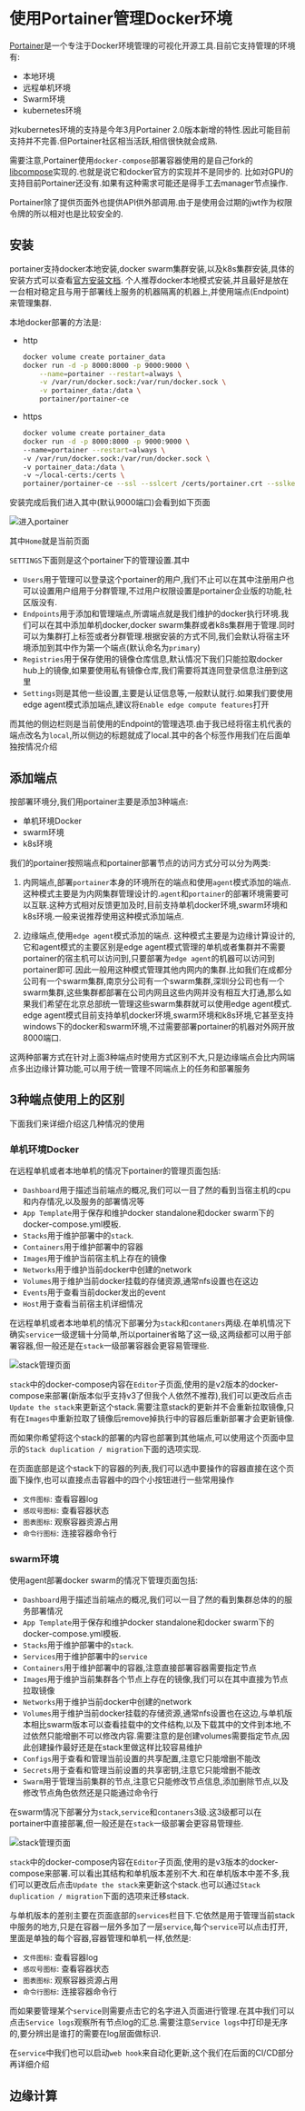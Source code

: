 # 使用Portainer管理Docker环境

[Portainer](https://github.com/portainer/portainer)是一个专注于Docker环境管理的可视化开源工具.目前它支持管理的环境有:

+ 本地环境
+ 远程单机环境
+ Swarm环境
+ kubernetes环境

对kubernetes环境的支持是今年3月Portainer 2.0版本新增的特性.因此可能目前支持并不完善.但Portainer社区相当活跃,相信很快就会成熟.

需要注意,Portainer使用`docker-compose`部署容器使用的是自己fork的[libcompose](https://github.com/portainer/libcompose)实现的.也就是说它和docker官方的实现并不是同步的.
比如对GPU的支持目前Portainer还没有.如果有这种需求可能还是得手工去manager节点操作.

Portainer除了提供页面外也提供API供外部调用.由于是使用会过期的jwt作为权限令牌的所以相对也是比较安全的.

## 安装

portainer支持docker本地安装,docker swarm集群安装,以及k8s集群安装,具体的安装方式可以查看[官方安装文档](https://documentation.portainer.io/v2.0/deploy/linux/).
个人推荐docker本地模式安装,并且最好是放在一台相对稳定且与用于部署线上服务的机器隔离的机器上,并使用端点(Endpoint)来管理集群.

本地docker部署的方法是:

+ http

    ```bash
    docker volume create portainer_data
    docker run -d -p 8000:8000 -p 9000:9000 \
        --name=portainer --restart=always \
        -v /var/run/docker.sock:/var/run/docker.sock \
        -v portainer_data:/data \
        portainer/portainer-ce
    ```

+ https

    ```bash
    docker volume create portainer_data
    docker run -d -p 8000:8000 -p 9000:9000 \
    --name=portainer --restart=always \
    -v /var/run/docker.sock:/var/run/docker.sock \
    -v portainer_data:/data \
    -v ~/local-certs:/certs \
    portainer/portainer-ce --ssl --sslcert /certs/portainer.crt --sslkey /certs/portainer.key
    ```

安装完成后我们进入其中(默认9000端口)会看到如下页面

![进入portainer](../IMGS/portainer-main.PNG)

其中`Home`就是当前页面

`SETTINGS`下面则是这个portainer下的管理设置.其中

+ `Users`用于管理可以登录这个portainer的用户,我们不止可以在其中注册用户也可以设置用户组用于分群管理,不过用户权限设置是portainer企业版的功能,社区版没有.
+ `Endpoints`用于添加和管理端点,所谓端点就是我们维护的docker执行环境.我们可以在其中添加单机docker,docker swarm集群或者k8s集群用于管理.同时可以为集群打上标签或者分群管理.根据安装的方式不同,我们会默认将宿主环境添加到其中作为第一个端点(默认命名为`primary`)
+ `Registries`用于保存使用的镜像仓库信息,默认情况下我们只能拉取docker hub上的镜像,如果要使用私有镜像仓库,我们需要将其连同登录信息注册到这里
+ `Settings`则是其他一些设置,主要是认证信息等,一般默认就行.如果我们要使用edge agent模式添加端点,建议将`Enable edge compute features`打开

而其他的侧边栏则是当前使用的Endpoint的管理选项.由于我已经将宿主机代表的端点改名为`local`,所以侧边的标题就成了local.其中的各个标签作用我们在后面单独按情况介绍

## 添加端点

按部署环境分,我们用portainer主要是添加3种端点:

+ 单机环境Docker
+ swarm环境
+ k8s环境


我们的portainer按照端点和portainer部署节点的访问方式分可以分为两类:

1. 内网端点,部署`portainer`本身的环境所在的端点和使用`agent`模式添加的端点.
    这种模式主要是为内网集群管理设计的.`agent`和`portainer`的部署环境需要可以互联.这种方式相对反馈更加及时,目前支持单机docker环境,swarm环境和k8s环境.一般来说推荐使用这种模式添加端点.

2. 边缘端点,使用`edge agent`模式添加的端点.
    这种模式主要是为边缘计算设计的,它和agent模式的主要区别是edge agent模式管理的单机或者集群并不需要portainer的宿主机可以访问到,只要部署为`edge agent`的机器可以访问到portainer即可.因此一般用这种模式管理其他内网内的集群.比如我们在成都分公司有一个swarm集群,南京分公司有一个swarm集群,深圳分公司也有一个swarm集群,这些集群都部署在公司内网且这些内网并没有相互大打通,那么如果我们希望在北京总部统一管理这些swarm集群就可以使用edge agent模式.
    edge agent模式目前支持单机docker环境,swarm环境和k8s环境,它甚至支持windows下的docker和swarm环境,不过需要部署portainer的机器对外网开放8000端口.

这两种部署方式在针对上面3种端点时使用方式区别不大,只是边缘端点会比内网端点多出边缘计算功能,可以用于统一管理不同端点上的任务和部署服务

## 3种端点使用上的区别

下面我们来详细介绍这几种情况的使用

### 单机环境Docker

在远程单机或者本地单机的情况下portainer的管理页面包括:

+ `Dashboard`用于描述当前端点的概况,我们可以一目了然的看到当宿主机的cpu和内存情况,以及服务的部署情况等
+ `App Template`用于保存和维护docker standalone和docker swarm下的docker-compose.yml模板.
+ `Stacks`用于维护部署中的`stack`.
+ `Containers`用于维护部署中的容器
+ `Images`用于维护当前宿主机上存在的镜像
+ `Networks`用于维护当前docker中创建的network
+ `Volumes`用于维护当前docker挂载的存储资源,通常nfs设置也在这边
+ `Events`用于查看当前docker发出的event
+ `Host`用于查看当前宿主机详细情况

在远程单机或者本地单机的情况下部署分为`stack`和`contaners`两级.在单机情况下确实`service`一级逻辑十分简单,所以portainer省略了这一级,这两级都可以用于部署容器,但一般还是在`stack`一级部署容器会更容易管理些.

![stack管理页面](../IMGS/portainer-standalone-stack.PNG)

`stack`中的docker-compose内容在`Editor`子页面,使用的是v2版本的docker-compose来部署(新版本似乎支持v3了但我个人依然不推荐),我们可以更改后点击`Update the stack`来更新这个stack.需要注意stack的更新并不会重新拉取镜像,只有在`Images`中重新拉取了镜像后remove掉执行中的容器后重新部署才会更新镜像.

而如果你希望将这个stack的部署的内容也部署到其他端点,可以使用这个页面中显示的`Stack duplication / migration`下面的选项实现.

在页面底部是这个stack下的容器的列表,我们可以选中要操作的容器直接在这个页面下操作,也可以直接点击容器中的四个小按钮进行一些常用操作

+ `文件图标`: 查看容器log
+ `感叹号图标`: 查看容器状态
+ `图表图标`: 观察容器资源占用
+ `命令行图标`: 连接容器命令行

### swarm环境

使用agent部署docker swarm的情况下管理页面包括:

+ `Dashboard`用于描述当前端点的概况,我们可以一目了然的看到集群总体的的服务部署情况
+ `App Template`用于保存和维护docker standalone和docker swarm下的docker-compose.yml模板.
+ `Stacks`用于维护部署中的`stack`.
+ `Services`用于维护部署中的`service`
+ `Containers`用于维护部署中的容器,注意直接部署容器需要指定节点
+ `Images`用于维护当前集群各个节点上存在的镜像,我们可以在其中直接为节点拉取镜像
+ `Networks`用于维护当前docker中创建的network
+ `Volumes`用于维护当前docker挂载的存储资源,通常nfs设置也在这边,与单机版本相比swarm版本可以查看挂载中的文件结构,以及下载其中的文件到本地,不过依然只能增删不可以修改内容.需要注意的是创建volumes需要指定节点,因此创建操作最好还是在stack里做这样比较容易维护
+ `Configs`用于查看和管理当前设置的共享配置,注意它只能增删不能改
+ `Secrets`用于查看和管理当前设置的共享密钥,注意它只能增删不能改
+ `Swarm`用于管理当前集群的节点,注意它只能修改节点信息,添加删除节点,以及修改节点角色依然还是只能通过命令行

在swarm情况下部署分为`stack`,`service`和`contaners`3级.这3级都可以在portainer中直接部署,但一般还是在`stack`一级部署会更容易管理些.

![stack管理页面](../IMGS/portainer-swarm-stack.PNG)

`stack`中的docker-compose内容在`Editor`子页面,使用的是v3版本的docker-compose来部署.可以看出其结构和单机版本差别不大.和在单机版本中差不多,我们可以更改后点击`Update the stack`来更新这个stack.也可以通过`Stack duplication / migration`下面的选项来迁移stack.

与单机版本的差别主要在页面底部的`services`栏目下.它依然是用于管理当前stack中服务的地方,只是在容器一层外多加了一层`service`,每个`service`可以点击打开,里面是单独的每个容器,容器管理和单机一样,依然是:

+ `文件图标`: 查看容器log
+ `感叹号图标`: 查看容器状态
+ `图表图标`: 观察容器资源占用
+ `命令行图标`: 连接容器命令行

而如果要管理某个`service`则需要点击它的名字进入页面进行管理.在其中我们可以点击`Service logs`观察所有节点log的汇总.需要注意`Service logs`中打印是无序的,要分辨出是谁打的需要在log层面做标识.

在`service`中我们也可以启动`web hook`来自动化更新,这个我们在后面的CI/CD部分再详细介绍

## 边缘计算
